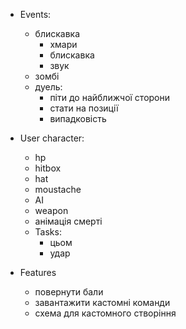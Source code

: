 - Events:
  - блискавка
    - хмари
    - блискавка
    - звук
  - зомбі
  - дуель:
    - піти до найближчої сторони
    - стати на позиції
    - випадковість

- User character:
  - hp
  - hitbox
  - hat
  - moustache
  - AI
  - weapon
  - анімація смерті
  - Tasks:
    - цьом
    - удар

- Features
  - повернути бали
  - завантажити кастомні команди
  - схема для кастомного створіння
